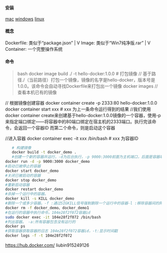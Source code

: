 #### 安装
[mac](https://download.docker.com/mac/stable/Docker.dmg)
[windows](https://download.docker.com/win/stable/Docker%20for%20Windows%20Installer.exe)
[linux](https://get.docker.com/)

#### 概念
Dockerfile: 类似于“package.json”
 |
 V
Image: 类似于“Win7纯净版.rar”
 |
 V
Container: 一个完整操作系统

#### 命令
>bash
   docker image build ./ -t hello-docker:1.0.0 # 打包镜像
   // 基于路径./（当前路径）打包一个镜像，镜像的名字是hello-docker，版本号是1.0.0。该命令会自动寻找Dockerfile来打包出一个镜像
   docker images  //查看本机已有的镜像
   
   // 根据镜像创建容器
   docker container create -p 2333:80 hello-docker:1.0.0
   docker container start xxx # xxx 为上一条命令运行得到的结果
   //我们使用docker container create来创建基于hello-docker:1.0.0镜像的一个容器，使用-p来指定端口绑定——将容器中的80端口绑定在宿主机的2333端口。执行完该命令，会返回一个容器ID
   而第二个命令，则是启动这个容器
   
   //进入容器 
   docker container exec -it xxx /bin/bash # xxx 为容器ID
>   

```bash
   # 构建镜像 
   docker build -t docker_demo .
   #创建一个新的容器并运行，-d为后台执行，-p 9000:3000前面为主机端口，后面是容器端口。docker_demo镜像名
docker run -d -p 9000:3000 docker_demo
#启动已被停止的容器
docker start docker_demo
#关闭已被启动的容器
docker stop docker_demo
#重新启动容器
docker restart docker_demo
#杀掉一个运行中的容器。
docker kill -s KILL docker_demo
#删除一个或多少容器。-f :通过SIGKILL信号强制删除一个运行中的容器-l :移除容器间的网络连接，而非容器本身-v :-v 删除与容器关联的卷
docker rm -f docker_demo、docker_demo1
#在运行的容器中执行命令。104e28f2f072容器id
sudo docker exec -it 104e28f2f072 /bin/bash 
#列出容器。 -a:所有容器包含没有运行的
docker ps 
#获取容器获取容器的日志 104e28f2f072容器id，-t:显示时间戳
docker logs -f -t 104e28f2f072 
```



https://hub.docker.com/
liubin915249126
